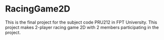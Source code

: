 # RacingGame2D
 This is the final project for the subject code PRU212 in FPT University. This project makes 2-player racing game 2D with 2 members participating in the project.
